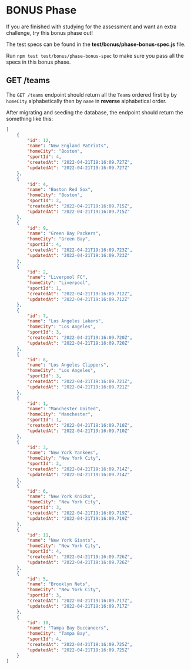 # BONUS Phase

If you are finished with studying for the assessment and want an extra
challenge, try this bonus phase out!

The test specs can be found in the __test/bonus/phase-bonus-spec.js__ file.

Run `npm test test/bonus/phase-bonus-spec` to make sure you pass all the specs
in this bonus phase.

## GET /teams

The `GET /teams` endpoint should return all the `Team`s ordered first by
by `homeCity` alphabetically then by `name` in **reverse** alphabetical order.

After migrating and seeding the database, the endpoint should return the
something like this:

```json
[
    {
        "id": 12,
        "name": "New England Patriots",
        "homeCity": "Boston",
        "sportId": 4,
        "createdAt": "2022-04-21T19:16:09.727Z",
        "updatedAt": "2022-04-21T19:16:09.727Z"
    },
    {
        "id": 4,
        "name": "Boston Red Sox",
        "homeCity": "Boston",
        "sportId": 2,
        "createdAt": "2022-04-21T19:16:09.715Z",
        "updatedAt": "2022-04-21T19:16:09.715Z"
    },
    {
        "id": 9,
        "name": "Green Bay Packers",
        "homeCity": "Green Bay",
        "sportId": 4,
        "createdAt": "2022-04-21T19:16:09.723Z",
        "updatedAt": "2022-04-21T19:16:09.723Z"
    },
    {
        "id": 2,
        "name": "Liverpool FC",
        "homeCity": "Liverpool",
        "sportId": 1,
        "createdAt": "2022-04-21T19:16:09.712Z",
        "updatedAt": "2022-04-21T19:16:09.712Z"
    },
    {
        "id": 7,
        "name": "Los Angeles Lakers",
        "homeCity": "Los Angeles",
        "sportId": 3,
        "createdAt": "2022-04-21T19:16:09.720Z",
        "updatedAt": "2022-04-21T19:16:09.720Z"
    },
    {
        "id": 8,
        "name": "Los Angeles Clippers",
        "homeCity": "Los Angeles",
        "sportId": 3,
        "createdAt": "2022-04-21T19:16:09.721Z",
        "updatedAt": "2022-04-21T19:16:09.721Z"
    },
    {
        "id": 1,
        "name": "Manchester United",
        "homeCity": "Manchester",
        "sportId": 1,
        "createdAt": "2022-04-21T19:16:09.710Z",
        "updatedAt": "2022-04-21T19:16:09.710Z"
    },
    {
        "id": 3,
        "name": "New York Yankees",
        "homeCity": "New York City",
        "sportId": 2,
        "createdAt": "2022-04-21T19:16:09.714Z",
        "updatedAt": "2022-04-21T19:16:09.714Z"
    },
    {
        "id": 6,
        "name": "New York Knicks",
        "homeCity": "New York City",
        "sportId": 3,
        "createdAt": "2022-04-21T19:16:09.719Z",
        "updatedAt": "2022-04-21T19:16:09.719Z"
    },
    {
        "id": 11,
        "name": "New York Giants",
        "homeCity": "New York City",
        "sportId": 4,
        "createdAt": "2022-04-21T19:16:09.726Z",
        "updatedAt": "2022-04-21T19:16:09.726Z"
    },
    {
        "id": 5,
        "name": "Brooklyn Nets",
        "homeCity": "New York City",
        "sportId": 3,
        "createdAt": "2022-04-21T19:16:09.717Z",
        "updatedAt": "2022-04-21T19:16:09.717Z"
    },
    {
        "id": 10,
        "name": "Tampa Bay Buccaneers",
        "homeCity": "Tampa Bay",
        "sportId": 4,
        "createdAt": "2022-04-21T19:16:09.725Z",
        "updatedAt": "2022-04-21T19:16:09.725Z"
    }
]
```
